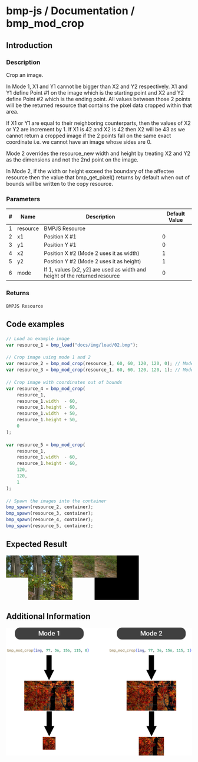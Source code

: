 # bmp-js / Documentation / bmp_mod_crop
## Introduction

### Description

Crop an image.

In Mode 1, X1 and Y1 cannot be bigger than X2 and Y2 respectively.
X1 and Y1 define Point #1 on the image which is the starting point
and X2 and Y2 define Point #2 which is the ending point.
All values between those 2 points will be the returned resource
that contains the pixel data cropped within that area.

If X1 or Y1 are equal to their neighboring counterparts, then the
values of X2 or Y2 are increment by 1.
If X1 is 42 and X2 is 42 then X2 will be 43 as we cannot return
a cropped image if the 2 points fall on the same exact coordinate i.e.
we cannot have an image whose sides are 0.

Mode 2 overrides the resource_new width and height by treating
X2 and Y2 as the dimensions and not the 2nd point on the image.

In Mode 2, if the width or height exceed the boundary of the affectee resource
then the value that bmp_get_pixel() returns by default when out of bounds will
be written to the copy resource.

### Parameters

|#|Name|Description|Default Value|
|-|-|-|-|
|1|resource|BMPJS Resource||
|2|x1|Position X #1|0|
|3|y1|Position Y #1|0|
|4|x2|Position X #2 (Mode 2 uses it as width)|1|
|5|y2|Position Y #2 (Mode 2 uses it as height)|1|
|6|mode|If 1, values [x2, y2] are used as width and height of the returned resource|0|

### Returns
`BMPJS Resource`

## Code examples

```js
// Load an example image
var resource_1 = bmp_load("docs/img/load/02.bmp");

// Crop image using mode 1 and 2
var resource_2 = bmp_mod_crop(resource_1, 60, 60, 120, 120, 0); // Mode 1
var resource_3 = bmp_mod_crop(resource_1, 60, 60, 120, 120, 1); // Mode 2

// Crop image with coordinates out of bounds
var resource_4 = bmp_mod_crop(
    resource_1,
    resource_1.width  - 60,
    resource_1.height - 60,
    resource_1.width  + 50,
    resource_1.height + 50,
    0
);

var resource_5 = bmp_mod_crop(
    resource_1,
    resource_1.width  - 60,
    resource_1.height - 60,
    120,
    120,
    1
);

// Spawn the images into the container
bmp_spawn(resource_2, container);
bmp_spawn(resource_3, container);
bmp_spawn(resource_4, container);
bmp_spawn(resource_5, container);
```

## Expected Result

![expected-result](./img/027.png)

## Additional Information

![different-modes](./img/028.png)
